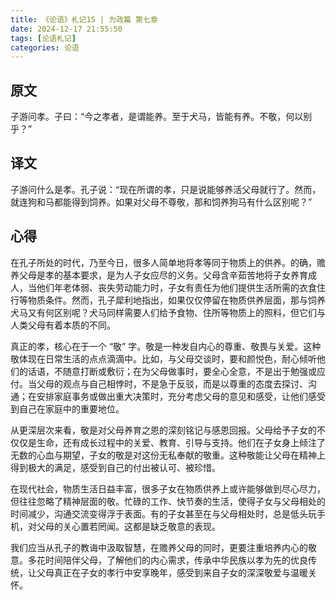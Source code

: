 ```yaml
---
title: 《论语》札记15 | 为政篇 第七章
date: 2024-12-17 21:55:50
tags: [论语札记]
categories: 论语
---
```

## 原文

子游问孝。子曰：“今之孝者，是谓能养。至于犬马，皆能有养。不敬，何以别乎？”

## 译文

子游问什么是孝。孔子说：“现在所谓的孝，只是说能够养活父母就行了。然而，就连狗和马都能得到饲养。如果对父母不尊敬，那和饲养狗马有什么区别呢？”

## 心得

在孔子所处的时代，乃至今日，很多人简单地将孝等同于物质上的供养。的确，赡养父母是孝的基本要求，是为人子女应尽的义务。父母含辛茹苦地将子女养育成人，当他们年老体弱、丧失劳动能力时，子女有责任为他们提供生活所需的衣食住行等物质条件。然而，孔子犀利地指出，如果仅仅停留在物质供养层面，那与饲养犬马又有何区别呢？犬马同样需要人们给予食物、住所等物质上的照料，但它们与人类父母有着本质的不同。

真正的孝，核心在于一个 “敬” 字。敬是一种发自内心的尊重、敬畏与关爱。这种敬体现在日常生活的点点滴滴中。比如，与父母交谈时，要和颜悦色，耐心倾听他们的话语，不随意打断或敷衍；在为父母做事时，要全心全意，不是出于勉强或应付。当父母的观点与自己相悖时，不是急于反驳，而是以尊重的态度去探讨、沟通；在安排家庭事务或做出重大决策时，充分考虑父母的意见和感受，让他们感受到自己在家庭中的重要地位。

从更深层次来看，敬是对父母养育之恩的深刻铭记与感恩回报。父母给予子女的不仅仅是生命，还有成长过程中的关爱、教育、引导与支持。他们在子女身上倾注了无数的心血与期望，子女的敬是对这份无私奉献的敬重。这种敬能让父母在精神上得到极大的满足，感受到自己的付出被认可、被珍惜。

在现代社会，物质生活日益丰富，很多子女在物质供养上或许能够做到尽心尽力，但往往忽略了精神层面的敬。忙碌的工作、快节奏的生活，使得子女与父母相处的时间减少，沟通交流变得浮于表面。有的子女甚至在与父母相处时，总是低头玩手机，对父母的关心置若罔闻。这都是缺乏敬意的表现。

我们应当从孔子的教诲中汲取智慧，在赡养父母的同时，更要注重培养内心的敬意。多花时间陪伴父母，了解他们的内心需求，传承中华民族以孝为先的优良传统，让父母真正在子女的孝行中安享晚年，感受到来自子女的深深敬爱与温暖关怀。
